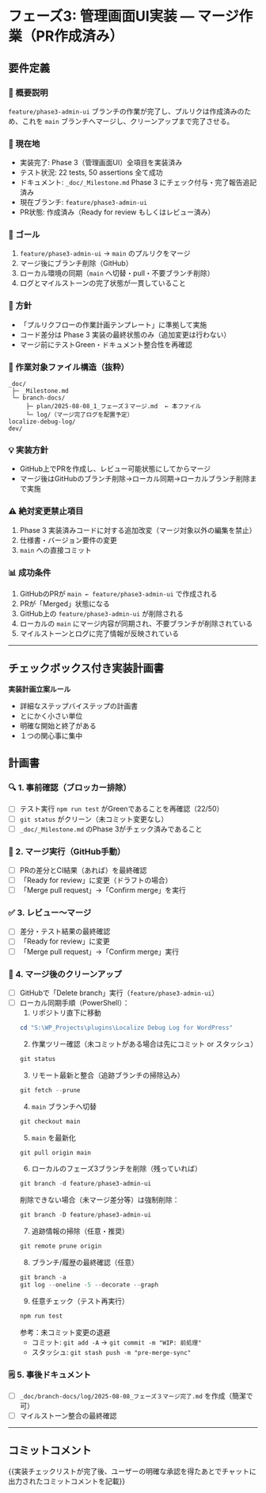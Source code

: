 # フェーズ3: 管理画面UI実装 — マージ作業（PR作成済み）

## 要件定義

### 🎯 概要説明
`feature/phase3-admin-ui` ブランチの作業が完了し、プルリクは作成済みのため、これを `main` ブランチへマージし、クリーンアップまで完了させる。

### 📍 現在地
- 実装完了: Phase 3（管理画面UI）全項目を実装済み
- テスト状況: 22 tests, 50 assertions 全て成功
- ドキュメント: `_doc/_Milestone.md` Phase 3 にチェック付与・完了報告追記済み
- 現在ブランチ: `feature/phase3-admin-ui`
- PR状態: 作成済み（Ready for review もしくはレビュー済み）

### 🎯 ゴール
1. `feature/phase3-admin-ui` → `main` のプルリクをマージ
2. マージ後にブランチ削除（GitHub）
3. ローカル環境の同期（`main` へ切替・pull・不要ブランチ削除）
4. ログとマイルストーンの完了状態が一貫していること

### 🔧 方針
- 「プルリクフローの作業計画テンプレート」に準拠して実施
- コード差分は Phase 3 実装の最終状態のみ（追加変更は行わない）
- マージ前にテストGreen・ドキュメント整合性を再確認

### 📂 作業対象ファイル構造（抜粋）
```
_doc/
 ├─ _Milestone.md
 └─ branch-docs/
     ├─ plan/2025-08-08_1_フェーズ３マージ.md  ← 本ファイル
     └─ log/（マージ完了ログを配置予定）
localize-debug-log/
dev/
```

### 💡 実装方針
- GitHub上でPRを作成し、レビュー可能状態にしてからマージ
- マージ後はGitHubのブランチ削除→ローカル同期→ローカルブランチ削除まで実施

### ⚠️ 絶対変更禁止項目
1. Phase 3 実装済みコードに対する追加改変（マージ対象以外の編集を禁止）
2. 仕様書・バージョン要件の変更
3. `main` への直接コミット

### 📊 成功条件
1. GitHubのPRが `main ← feature/phase3-admin-ui` で作成される
2. PRが「Merged」状態になる
3. GitHub上の `feature/phase3-admin-ui` が削除される
4. ローカルの `main` にマージ内容が同期され、不要ブランチが削除されている
5. マイルストーンとログに完了情報が反映されている

---

## チェックボックス付き実装計画書

**実装計画立案ルール**
- 詳細なステップバイステップの計画書
- とにかく小さい単位
- 明確な開始と終了がある
- １つの関心事に集中

## 計画書

### 🔍 1. 事前確認（ブロッカー排除）
- [ ] テスト実行 `npm run test` がGreenであることを再確認（22/50）
- [ ] `git status` がクリーン（未コミット変更なし）
- [ ] `_doc/_Milestone.md` のPhase 3がチェック済みであること

### 📝 2. マージ実行（GitHub手動）
- [ ] PRの差分とCI結果（あれば）を最終確認
- [ ] 「Ready for review」に変更（ドラフトの場合）
- [ ] 「Merge pull request」→「Confirm merge」を実行

### ✅ 3. レビュー～マージ
- [ ] 差分・テスト結果の最終確認
- [ ] 「Ready for review」に変更
- [ ] 「Merge pull request」→「Confirm merge」実行

### 🧹 4. マージ後のクリーンアップ
- [ ] GitHubで「Delete branch」実行（`feature/phase3-admin-ui`）
- [ ] ローカル同期手順（PowerShell）：
  1) リポジトリ直下に移動
  ```powershell
  cd "S:\WP_Projects\plugins\Localize Debug Log for WordPress"
  ```
  2) 作業ツリー確認（未コミットがある場合は先にコミット or スタッシュ）
  ```powershell
  git status
  ```
  3) リモート最新と整合（追跡ブランチの掃除込み）
  ```powershell
  git fetch --prune
  ```
  4) `main` ブランチへ切替
  ```powershell
  git checkout main
  ```
  5) `main` を最新化
  ```powershell
  git pull origin main
  ```
  6) ローカルのフェーズ3ブランチを削除（残っていれば）
  ```powershell
  git branch -d feature/phase3-admin-ui
  ```
  削除できない場合（未マージ差分等）は強制削除：
  ```powershell
  git branch -D feature/phase3-admin-ui
  ```
  7) 追跡情報の掃除（任意・推奨）
  ```powershell
  git remote prune origin
  ```
  8) ブランチ/履歴の最終確認（任意）
  ```powershell
  git branch -a
  git log --oneline -5 --decorate --graph
  ```
  9) 任意チェック（テスト再実行）
  ```powershell
  npm run test
  ```
  参考：未コミット変更の退避
  - コミット: `git add -A` → `git commit -m "WIP: 前処理"`
  - スタッシュ: `git stash push -m "pre-merge-sync"`

### 🗒️ 5. 事後ドキュメント
- [ ] `_doc/branch-docs/log/2025-08-08_フェーズ３マージ完了.md` を作成（簡潔で可）
- [ ] マイルストーン整合の最終確認

---

## コミットコメント
{{実装チェックリストが完了後、ユーザーの明確な承認を得たあとでチャットに出力されたコミットコメントを記載}}
